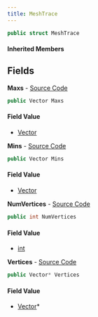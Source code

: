 ```yaml
---
title: MeshTrace
---
```


```csharp
public struct MeshTrace
```

#### Inherited Members

## Fields

**Maxs** - [Source Code](https://github.com/swiftly-solution/swiftlys2/blob/master/managed/src/SwiftlyS2.Shared/Natives/Structs/Ray_t.cs#L39)

```csharp
public Vector Maxs
```

#### Field Value

- [Vector](/docs/api/shared/natives/vector)

**Mins** - [Source Code](https://github.com/swiftly-solution/swiftlys2/blob/master/managed/src/SwiftlyS2.Shared/Natives/Structs/Ray_t.cs#L38)

```csharp
public Vector Mins
```

#### Field Value

- [Vector](/docs/api/shared/natives/vector)

**NumVertices** - [Source Code](https://github.com/swiftly-solution/swiftlys2/blob/master/managed/src/SwiftlyS2.Shared/Natives/Structs/Ray_t.cs#L41)

```csharp
public int NumVertices
```

#### Field Value

- [int](https://learn.microsoft.com/dotnet/api/system.int32)

**Vertices** - [Source Code](https://github.com/swiftly-solution/swiftlys2/blob/master/managed/src/SwiftlyS2.Shared/Natives/Structs/Ray_t.cs#L40)

```csharp
public Vector* Vertices
```

#### Field Value

- [Vector](/docs/api/shared/natives/vector)*

